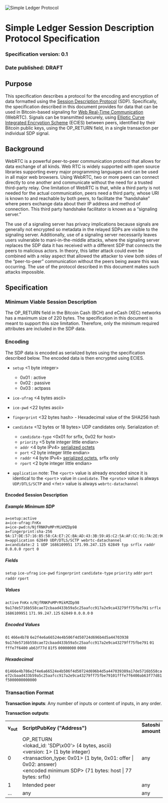 ![Simple Ledger Protocol](images/SLP-logo-solid-200.png)

# Simple Ledger Session Description Protocol Specification
### Specification version: 0.1
### Date published: DRAFT

## Purpose

This specification describes a protocol for the encoding and encryption of data formatted using the [Session Description Protocol](https://datatracker.ietf.org/doc/html/rfc4566) (SDP). Specifically, the specification described in this document provides for data that can be used in Bitcoin-based signaling for [Web Real-Time Communication](https://datatracker.ietf.org/doc/html/rfc8835) (WebRTC). Signals can be transmitted securely, using [Elliptic Curve Integrated Encryption Scheme](https://cryptopp.com/wiki/Elliptic_Curve_Integrated_Encryption_Scheme) (ECIES) between peers, identified by their Bitcoin public keys, using the OP_RETURN field, in a single transaction per individual SDP signal.

## Background


WebRTC is a powerful peer-to-peer communication protocol that allows for data exchange of all kinds. Web RTC is widely supported with open source libraries supporting every major programming languages and can be used in all major web browsers. Using WebRTC, two or more peers can connect directly to one another and communicate without the need for a trusted third-party relay. One limitation of WebRTC is that, while a third party is not needed for the actual communication, peers need a third party, whose URI is known to and reachable by both peers, to facilitate the “handshake” where peers exchange data about their IP address and method of connection. This third party handshake facilitator is known as a “signaling server.”

The use of a signaling server has privacy implications because signals are generally not encrypted so metadata in the relayed SDPs are visible to the signaling server. Additionally, use of a signaling server necessarily leaves users vulnerable to mani-in-the-middle attacks, where the signaling server replaces the SDP data it has received with a different SDP that connects the peers to malicious actors. In theory, this latter attack could even be combined with a relay aspect that allowed the attacker to view both sides of the “peer-to-peer” communication without the peers being aware this was occurring. The use of the protocol described in this document makes such attacks impossible.

## Specification

### Minimum Viable Session Description

The OP_RETURN field in the Bitcoin Cash (BCH) and eCash (XEC) networks has a maximum size of 220 bytes. The specification in this document is meant to support this size limitation. Therefore, only the minimum required attributes are included in the SDP data.

### Encoding

The SDP data is encoded as serialized bytes using the specification described below. The encoded data is then encrypted using ECIES.

* `setup` <1 byte integer>
  * 0x01 : active
  * 0x02 : passive
  * 0x03 : actpass
* `ice-ufrag` <4 bytes ascii>
* `ice-pwd` <22 bytes ascii>
* `fingerprint` <32 bytes hash> - Hexadecimal value of the SHA256 hash
* `candidate` <12 bytes or 18 bytes> UDP candidates only. Serialization of:
  * `candidate-type` <0x01 for srflx, 0x02 for host>
  * `priority` <5 byte integer little endian>
  * `addr` <4 byte IPv4> [serialized octets](https://www.rfc-editor.org/rfc/rfc791#section-2.3)
  * `port` <2 byte integer little endian>
  * `raddr` <4 byte IPv4> [serialized octets](https://www.rfc-editor.org/rfc/rfc791#section-2.3), srflx only
  * `rport` <2 byte integer little endian>

* `application` note: The <`port`> value is already encoded since it is identical to the <`port`> value in `candidate`. The <`proto`> value is always `UDP/DTLS/SCTP` and <`fmt`> value is always `webrtc-datachannel`

#### Encoded Session Description

##### Example Minimum SDP

```
a=setup:active
a=ice-ufrag:FnKx
a=ice-pwd:n/NjfRNKPoMPrMikMZDp98
a=fingerprint:sha-256 9A:17:DE:57:16:B5:58:CA:E7:2C:BA:AD:43:3B:59:A5:C2:5A:AF:CC:91:7A:2E:9C:A4:32:79:FF:75:FB:E7:91
m=application 62849 UDP/DTLS/SCTP webrtc-datachannel
a=candidate:2 1 UDP 1686109951 171.99.247.125 62849 typ srflx raddr 0.0.0.0 rport 0
```

##### Fields

`setup` `ice-ufrag` `ice-pwd` `fingerprint` `candidate-type` `priority` `addr` `port` `raddr` `rport`

##### Values

`active` `FnKx` `n/NjfRNKPoMPrMikMZDp98` `9a17de5716b558cae72cbaad433b59a5c25aafcc917a2e9ca43279ff75fbe791` `srflx` `1686109951` `171.99.247.125` `62849` `0.0.0.0` `0`

##### Encoded Values

`01` `466e4b78` `6e2f4e6a66524e4b506f4d50724d696b4d5a44703938` `9a17de5716b558cae72cbaad433b59a5c25aafcc917a2e9ca43279ff75fbe791` `01` `fffe7f6400` `ab63f77d` `81f5` `00000000` `0000`

##### Hexadecimal

`01466e4b786e2f4e6a66524e4b506f4d50724d696b4d5a447039389a17de5716b558cae72cbaad433b59a5c25aafcc917a2e9ca43279ff75fbe79101fffe7f6400ab63f77d81f5000000000000`

### Transaction Format

**Transaction inputs**: Any number of inputs or content of inputs, in any order.

**Transaction outputs**:
<table>
<tr>
  <td><b>v<sub>out</sub></b></td>
  <td><b>ScriptPubKey ("Address")</b></td>
  <td><b>Satoshi<br/>amount</b></td>
</tr>
  <tr>
  <td>0</td>
    <td>OP_RETURN<BR>
&lt;lokad_id: 'SDP\x00'&gt; (4 bytes, ascii)<BR>
&lt;version: 1&gt; (1 byte integer)<BR>
&lt;transaction_type: 0x01&gt; (1 byte, 0x01: offer | 0x02: answer)<BR>
&lt;encoded minimum SDP&gt; (71 bytes: host | 77 bytes: srflx)<BR>
  </td>
    <td>any</td>
  </tr>
  <tr>
    <td>1</td>
    <td>Intended peer</td>
    <td>any</td>
  </tr>
  <tr>
    <td>...</td>
    <td>any</td>
    <td>any</td>
  </tr>

</table>